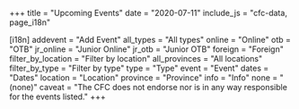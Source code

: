 +++
title = "Upcoming Events"
date = "2020-07-11"
include_js = "cfc-data, page_i18n"

[i18n]
    addevent = "Add Event"
    all_types = "All types"
    online = "Online"
    otb = "OTB"
    jr_online = "Junior Online"
    jr_otb = "Junior OTB"
    foreign = "Foreign"
    filter_by_location = "Filter by location"
    all_provinces = "All locations"
    filter_by_type = "Filter by type"
    type = "Type"
    event = "Event"
    dates = "Dates"
    location = "Location"
    province = "Province"
    info = "Info"
    none = "(none)"
    caveat = "The CFC does not endorse nor is in any way responsible for the events listed."
+++
